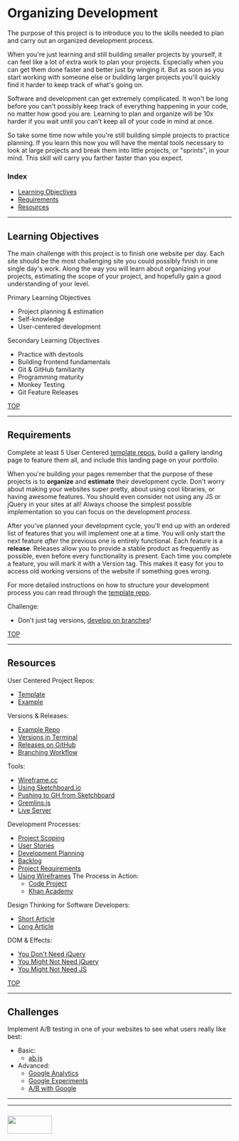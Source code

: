 # Organizing Development

The purpose of this project is to introduce you to the skills needed to plan and carry out an organized development process.

When you're just learning and still building smaller projects by yourself, it can feel like a lot of extra work to plan your projects.  Especially when you can get them done faster and better just by winging it.  But as soon as you start working with someone else or building larger projects you'll quickly find it harder to keep track of what's going on.

Software and development can get extremely complicated. It won't be long before you can't possibly keep track of everything happening in your code, no matter how good you are.  Learning to plan and organize will be 10x harder if you wait until you can't keep all of your code in mind at once.

So take some time now while you're still building simple projects to practice planning.  If you learn this now you will have the mental tools necessary to look at large projects and break them into little projects, or "sprints", in your mind.  This skill will carry you farther faster than you expect.

### Index
* [Learning Objectives](#learning-objectives)
* [Requirements](#requirements)
* [Resources](#resources)

---


## Learning Objectives

The main challenge with this project is to finish one website per day.  Each site should be the most challenging site you could possibly finish in one single day's work.  Along the way you will learn about organizing your projects, estimating the scope of your project, and hopefully gain a good understanding of your level.  

Primary Learning Objectives
* Project planning & estimation
* Self-knowledge
* User-centered development

Secondary Learning Objectives
* Practice with devtools
* Building frontend fundamentals
* Git & GitHub familiarity
* Programming maturity
* Monkey Testing
* Git Feature Releases



[TOP](#index)

---


## Requirements


Complete at least 5 User Centered [template repos](https://github.com/elewa-academy/User-Centered-Template/blob/master/README.md), build a gallery landing page to feature them all, and include this landing page on your portfolio.

When you're building your pages remember that the purpose of these projects is to __organize__ and __estimate__ their development cycle.   Don't worry about making your websites super pretty, about using cool libraries, or having awesome features.  You should even consider not using any JS or jQuery in your sites at all!  Always choose the simplest possible implementation so you can focus on the development _process_.

After you've planned your development cycle, you'll end up with an ordered list of features that you will implement one at a time.  You will only start the next feature _after_ the previous one is entirely functional.  Each feature is a __release__.  Releases allow you to provide a stable product as frequently as possible, even before every functionality is present.  Each time you complete a feature, you will mark it with a Version tag.  This makes it easy for you to access old working versions of the website if something goes wrong.

For more detailed instructions on how to structure your development process you can read through the [template repo](https://github.com/elewa-academy/User-Centered-Template/).

Challenge:
* Don't just tag versions, [develop on branches](https://guides.github.com/introduction/flow/)!

[TOP](#index)

---


## Resources

User Centered Project Repos:
* [Template](https://github.com/elewa-academy/User-Centered-Template/)
* [Example](https://github.com/elewa-student/User-Centered-Development)

Versions & Releases:
* [Example Repo](https://github.com/elewa-student/tic-tac-toe/tree/master)
* [Versions in Terminal](https://githowto.com/tagging_versions)
* [Releases on GitHub](https://help.github.com/articles/creating-releases/)
* [Branching Workflow](https://guides.github.com/introduction/flow/)

Tools:
* [Wireframe.cc](https://github.com/elewa-academy/General-Resources/blob/master/developer-tools/wireframes.md)
* [Using Sketchboard.io](https://m.sketchboard.io/introducing-sketchboard-69d142ea935)
* [Pushing to GH from Sketchboard](https://sketchboard.io/blog/2014/03/06/github-sketchboard.html)
* [Gremlins.js](https://github.com/elewa-academy/General-Resources/blob/master/testing-tools/gremlins.md)
* [Live Server](https://github.com/tapio/live-server)

Development Processes:
* [Project Scoping](https://medium.freecodecamp.org/how-to-effectively-scope-your-software-projects-from-planning-to-execution-e96cbcac54b9)  
* [User Stories](https://www.mountaingoatsoftware.com/agile/user-stories)  
* [Development Planning](https://www.codeproject.com/Articles/674450/Agile-software-development-steps-to-work-with-Requ)
* [Backlog](https://www.atlassian.com/agile/scrum/backlogs)
* [Project Requirements](https://hubtechinsider.wordpress.com/2011/07/28/how-do-you-write-software-requirements-what-are-software-requirements-what-is-a-software-requirement/)
* [Using Wireframes](https://www.dtelepathy.com/blog/design/learning-to-wireframe-10-best-practices)
The Process in Action:
  * [Code Project](https://www.codeproject.com/Articles/14297/Planning-Your-Project)
  * [Khan Academy](https://www.khanacademy.org/computing/computer-programming/programming/good-practices/a/planning-a-programming-project)


Design Thinking for Software Developers:
* [Short Article](https://medium.com/@tigranbs/design-thinking-for-software-developers-bbd2f863c6f7)
* [Long Article](https://medium.com/d-principles/design-thinking-methods-practice-in-agile-software-development-3e6e59df0c9b)


DOM & Effects:
* [You Don't Need jQuery](https://github.com/nefe/You-Dont-Need-jQuery)
* [You Might Not Need jQuery](http://youmightnotneedjquery.com/)
* [You Might Not Need JS](http://youmightnotneedjs.com)



[TOP](#index)

---

## Challenges

Implement A/B testing in one of your websites to see what users really like best:
* Basic:
  * [ab.js](https://github.com/daniellmb/ab.js)
* Advanced:  
  * [Google Analytics](https://analytics.google.com/analytics/academy/course/6)
  * [Google Experiments](https://support.google.com/analytics/answer/1745147?hl=en)
  * [A/B with Google](https://www.youtube.com/watch?v=K1DngFKqfrQ)


___
___
### <a href="http://elewa.education/blog" target="_blank"><img src="https://user-images.githubusercontent.com/18554853/34921062-506450ae-f97d-11e7-875f-6feeb26ad72d.png" width="100" height="40"/></a>

